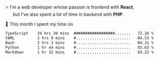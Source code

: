 ⭐ I'm a web developer whose passion is frontend with <b>React</b>,<br/>
&nbsp; &nbsp; &nbsp; but I've also spent a lot of time in backend with <b>PHP</b>.

📅 This month I spent my time on

<!--START_SECTION:waka-->

```txt
TypeScript    34 hrs 30 mins  ##################.......   72.26 %
YAML          2 hrs 9 mins    #........................   04.53 %
Bash          2 hrs 3 mins    #........................   04.31 %
Python        1 hr 44 mins    #........................   03.63 %
Markdown      1 hr 32 mins    #........................   03.22 %
```

<!--END_SECTION:waka-->
